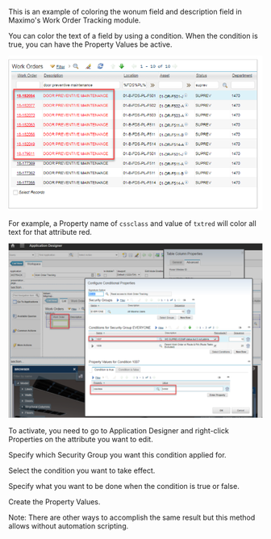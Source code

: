 This is an example of coloring the wonum field and description field in Maximo's Work Order Tracking module.

You can color the text of a field by using a condition. When the condition is true, you can have the Property Values be active.

![wonum & description with red color](1_wonum_colored.png)

For example, a Property name of `cssclass` and value of `txtred` will color all text for that attribute red.

![application designer](2_txtred.png)

To activate, you need to go to Application Designer and right-click Properties on the attribute you want to edit.

Specify which Security Group you want this condition applied for.

Select the condition you want to take effect.

Specify what you want to be done when the condition is true or false.

Create the Property Values.

Note: There are other ways to accomplish the same result but this method allows without automation scripting.
